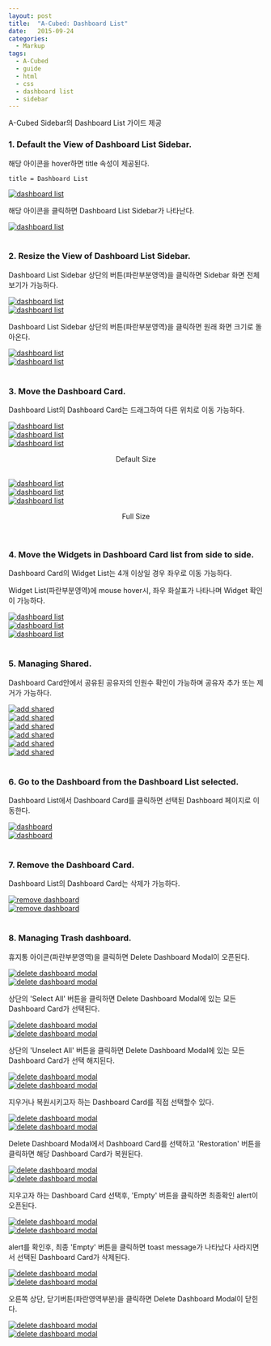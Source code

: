```yaml
---
layout: post
title:  "A-Cubed: Dashboard List"
date:   2015-09-24
categories:
  - Markup
tags:
  - A-Cubed
  - guide
  - html
  - css
  - dashboard list
  - sidebar
---
```


A-Cubed Sidebar의 Dashboard List 가이드 제공

### 1. Default the View of Dashboard List Sidebar.

해당 아이콘을 hover하면 title 속성이 제공된다.

```
title = Dashboard List
```

<a href="{{ site.url }}/images/works/20150924/image-1.png"><img src="{{ site.url }}/images/works/20150924/image-1.png" alt="dashboard list"></a>
<br>

해당 아이콘을 클릭하면 Dashboard List Sidebar가 나타난다. 

<a href="{{ site.url }}/images/works/20150924/image-2.png"><img src="{{ site.url }}/images/works/20150924/image-2.png" alt="dashboard list"></a>
<br>
<br>

### 2. Resize the View of Dashboard List Sidebar.

Dashboard List Sidebar 상단의 버튼(파란부분영역)을 클릭하면 Sidebar 화면 전체 보기가 가능하다.

<a href="{{ site.url }}/images/works/20150924/image-3.png"><img src="{{ site.url }}/images/works/20150924/image-3.png" alt="dashboard list"></a>
<br>
<a href="{{ site.url }}/images/works/20150924/image-4.png"><img src="{{ site.url }}/images/works/20150924/image-4.png" alt="dashboard list"></a>
<br>

Dashboard List Sidebar 상단의 버튼(파란부분영역)을 클릭하면 원래 화면 크기로 돌아온다.

<a href="{{ site.url }}/images/works/20150924/image-5.png"><img src="{{ site.url }}/images/works/20150924/image-5.png" alt="dashboard list"></a>
<br>
<a href="{{ site.url }}/images/works/20150924/image-6.png"><img src="{{ site.url }}/images/works/20150924/image-6.png" alt="dashboard list"></a>
<br>
<br>

### 3. Move the Dashboard Card.

Dashboard List의 Dashboard Card는 드래그하여 다른 위치로 이동 가능하다.

<a href="{{ site.url }}/images/works/20150924/image-7.png"><img src="{{ site.url }}/images/works/20150924/image-7.png" alt="dashboard list"></a>
<br>
<a href="{{ site.url }}/images/works/20150924/image-8.png"><img src="{{ site.url }}/images/works/20150924/image-8.png" alt="dashboard list"></a>
<br>
<a href="{{ site.url }}/images/works/20150924/image-9.png"><img src="{{ site.url }}/images/works/20150924/image-9.png" alt="dashboard list"></a>
<center>Default Size</center><br>

<a href="{{ site.url }}/images/works/20150924/image-10.png"><img src="{{ site.url }}/images/works/20150924/image-10.png" alt="dashboard list"></a>
<br>
<a href="{{ site.url }}/images/works/20150924/image-11.png"><img src="{{ site.url }}/images/works/20150924/image-11.png" alt="dashboard list"></a>
<br>
<a href="{{ site.url }}/images/works/20150924/image-12.png"><img src="{{ site.url }}/images/works/20150924/image-12.png" alt="dashboard list"></a>
<center>Full Size</center>
<br>
<br>

### 4. Move the Widgets in Dashboard Card list from side to side.

Dashboard Card의 Widget List는 4개 이상일 경우 좌우로 이동 가능하다.
<br>

Widget List(파란부분영역)에 mouse hover시, 좌우 화살표가 나타나며 Widget 확인이 가능하다.

<a href="{{ site.url }}/images/works/20150924/image-13.png"><img src="{{ site.url }}/images/works/20150924/image-13.png" alt="dashboard list"></a>
<br>
<a href="{{ site.url }}/images/works/20150924/image-14.png"><img src="{{ site.url }}/images/works/20150924/image-14.png" alt="dashboard list"></a>
<br>
<a href="{{ site.url }}/images/works/20150924/image-15.png"><img src="{{ site.url }}/images/works/20150924/image-15.png" alt="dashboard list"></a>
<br>
<br>

### 5. Managing Shared.

Dashboard Card안에서 공유된 공유자의 인원수 확인이 가능하며 공유자 추가 또는 제거가 가능하다.

<a href="{{ site.url }}/images/works/20150924/image-16.png"><img src="{{ site.url }}/images/works/20150924/image-16.png" alt="add shared"></a>
<br>
<a href="{{ site.url }}/images/works/20150924/image-17.png"><img src="{{ site.url }}/images/works/20150924/image-17.png" alt="add shared"></a>
<br>
<a href="{{ site.url }}/images/works/20150924/image-18.png"><img src="{{ site.url }}/images/works/20150924/image-18.png" alt="add shared"></a>
<br>
<a href="{{ site.url }}/images/works/20150924/image-19.png"><img src="{{ site.url }}/images/works/20150924/image-19.png" alt="add shared"></a>
<br>
<a href="{{ site.url }}/images/works/20150924/image-20.png"><img src="{{ site.url }}/images/works/20150924/image-20.png" alt="add shared"></a>
<br>
<a href="{{ site.url }}/images/works/20150924/image-21.png"><img src="{{ site.url }}/images/works/20150924/image-21.png" alt="add shared"></a>
<br>
<br>

### 6. Go to the Dashboard from the Dashboard List selected.

Dashboard List에서 Dashboard Card를 클릭하면 선택된 Dashboard 페이지로 이동한다.

<a href="{{ site.url }}/images/works/20150924/image-22.png"><img src="{{ site.url }}/images/works/20150924/image-22.png" alt="dashboard"></a>
<br>
<a href="{{ site.url }}/images/works/20150924/image-23.png"><img src="{{ site.url }}/images/works/20150924/image-23.png" alt="dashboard"></a>
<br>
<br>

### 7. Remove the Dashboard Card.

Dashboard List의 Dashboard Card는 삭제가 가능하다.

<a href="{{ site.url }}/images/works/20150924/image-24.png"><img src="{{ site.url }}/images/works/20150924/image-24.png" alt="remove dashboard"></a>
<br>
<a href="{{ site.url }}/images/works/20150924/image-25.png"><img src="{{ site.url }}/images/works/20150924/image-25.png" alt="remove dashboard"></a>
<br>
<br>

### 8. Managing Trash dashboard.

휴지통 아이콘(파란부분영역)을 클릭하면 Delete Dashboard Modal이 오픈된다.

<a href="{{ site.url }}/images/works/20150924/image-26.png"><img src="{{ site.url }}/images/works/20150924/image-26.png" alt="delete dashboard modal"></a>
<br>
<a href="{{ site.url }}/images/works/20150924/image-27.png"><img src="{{ site.url }}/images/works/20150924/image-27.png" alt="delete dashboard modal"></a>
<br>

상단의 'Select All' 버튼을 클릭하면 Delete Dashboard Modal에 있는 모든 Dashboard Card가 선택된다.

<a href="{{ site.url }}/images/works/20150924/image-28.png"><img src="{{ site.url }}/images/works/20150924/image-28.png" alt="delete dashboard modal"></a>
<br>
<a href="{{ site.url }}/images/works/20150924/image-29.png"><img src="{{ site.url }}/images/works/20150924/image-29.png" alt="delete dashboard modal"></a>
<br>

상단의 'Unselect All' 버튼을 클릭하면 Delete Dashboard Modal에 있는 모든 Dashboard Card가 선택 해지된다.

<a href="{{ site.url }}/images/works/20150924/image-30.png"><img src="{{ site.url }}/images/works/20150924/image-30.png" alt="delete dashboard modal"></a>
<br>
<a href="{{ site.url }}/images/works/20150924/image-31.png"><img src="{{ site.url }}/images/works/20150924/image-31.png" alt="delete dashboard modal"></a>
<br>

지우거나 복원시키고자 하는 Dashboard Card를 직접 선택할수 있다.

<a href="{{ site.url }}/images/works/20150924/image-32.png"><img src="{{ site.url }}/images/works/20150924/image-32.png" alt="delete dashboard modal"></a>
<br>
<a href="{{ site.url }}/images/works/20150924/image-33.png"><img src="{{ site.url }}/images/works/20150924/image-33.png" alt="delete dashboard modal"></a>
<br>

Delete Dashboard Modal에서 Dashboard Card를 선택하고 'Restoration' 버튼을 클릭하면 해당 Dashboard Card가 복원된다.

<a href="{{ site.url }}/images/works/20150924/image-34.png"><img src="{{ site.url }}/images/works/20150924/image-34.png" alt="delete dashboard modal"></a>
<br>
<a href="{{ site.url }}/images/works/20150924/image-35.png"><img src="{{ site.url }}/images/works/20150924/image-35.png" alt="delete dashboard modal"></a>
<br>

지우고자 하는 Dashboard Card 선택후, 'Empty' 버튼을 클릭하면 최종확인 alert이 오픈된다.

<a href="{{ site.url }}/images/works/20150924/image-36.png"><img src="{{ site.url }}/images/works/20150924/image-36.png" alt="delete dashboard modal"></a>
<br>
<a href="{{ site.url }}/images/works/20150924/image-37.png"><img src="{{ site.url }}/images/works/20150924/image-37.png" alt="delete dashboard modal"></a>
<br>

alert를 확인후, 최종 'Empty' 버튼을 클릭하면 toast message가 나타났다 사라지면서 선택된 Dashboard Card가 삭제된다.

<a href="{{ site.url }}/images/works/20150924/image-38.png"><img src="{{ site.url }}/images/works/20150924/image-38.png" alt="delete dashboard modal"></a>
<br>
<a href="{{ site.url }}/images/works/20150924/image-39.png"><img src="{{ site.url }}/images/works/20150924/image-39.png" alt="delete dashboard modal"></a>
<br>

오른쪽 상단, 닫기버튼(파란영역부분)을 클릭하면 Delete Dashboard Modal이 닫힌다.

<a href="{{ site.url }}/images/works/20150924/image-40.png"><img src="{{ site.url }}/images/works/20150924/image-40.png" alt="delete dashboard modal"></a>
<br>
<a href="{{ site.url }}/images/works/20150924/image-41.png"><img src="{{ site.url }}/images/works/20150924/image-41.png" alt="delete dashboard modal"></a>
<br>